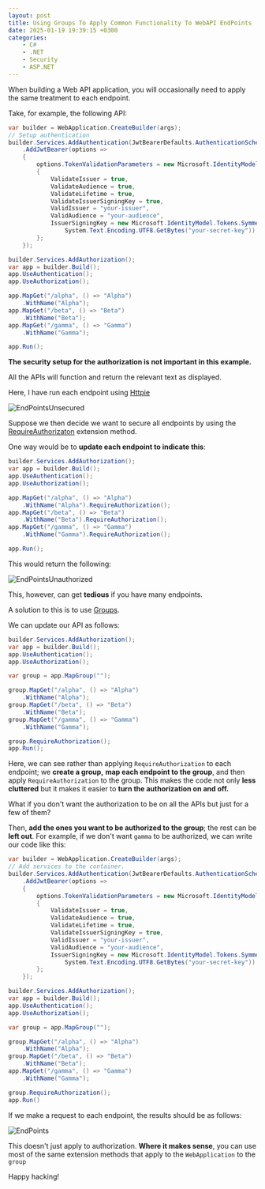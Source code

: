 ```yaml
---
layout: post
title: Using Groups To Apply Common Functionality To WebAPI EndPoints
date: 2025-01-19 19:39:15 +0300
categories:
    - C#
    - .NET
    - Security
    - ASP.NET
---
```


When building a Web API application, you will occasionally need to apply the same treatment to each endpoint.

Take, for example, the following API:

```c#
var builder = WebApplication.CreateBuilder(args);
// Setup authentication
builder.Services.AddAuthentication(JwtBearerDefaults.AuthenticationScheme)
    .AddJwtBearer(options =>
    {
        options.TokenValidationParameters = new Microsoft.IdentityModel.Tokens.TokenValidationParameters
        {
            ValidateIssuer = true,
            ValidateAudience = true,
            ValidateLifetime = true,
            ValidateIssuerSigningKey = true,
            ValidIssuer = "your-issuer",
            ValidAudience = "your-audience",
            IssuerSigningKey = new Microsoft.IdentityModel.Tokens.SymmetricSecurityKey(
                System.Text.Encoding.UTF8.GetBytes("your-secret-key"))
        };
    });

builder.Services.AddAuthorization();
var app = builder.Build();
app.UseAuthentication();
app.UseAuthorization();

app.MapGet("/alpha", () => "Alpha")
    .WithName("Alpha");
app.MapGet("/beta", () => "Beta")
    .WithName("Beta");
app.MapGet("/gamma", () => "Gamma")
    .WithName("Gamma");

app.Run();
```

**The security setup for the authorization is not important in this example.**

All the APIs will function and return the relevant text as displayed.

Here, I have run each endpoint using [Httpie](https://httpie.io/)

![EndPointsUnsecured](../images/2025/01/EndPointsUnsecured.png)

Suppose we then decide we want to secure all endpoints by using the [RequireAuthorizaton](https://learn.microsoft.com/en-us/dotnet/api/microsoft.aspnetcore.builder.authorizationendpointconventionbuilderextensions.requireauthorization?view=aspnetcore-9.0) extension method.

One way would be to **update each endpoint to indicate this**:

```c#
builder.Services.AddAuthorization();
var app = builder.Build();
app.UseAuthentication();
app.UseAuthorization();

app.MapGet("/alpha", () => "Alpha")
    .WithName("Alpha").RequireAuthorization();
app.MapGet("/beta", () => "Beta")
    .WithName("Beta").RequireAuthorization();
app.MapGet("/gamma", () => "Gamma")
    .WithName("Gamma").RequireAuthorization();

app.Run();
```

This would return the following:

![EndPointsUnauthorized](../images/2025/01/EndPointsUnauthorized.png)

This, however, can get **tedious** if you have many endpoints.

A solution to this is to use [Groups](https://learn.microsoft.com/en-us/aspnet/core/fundamentals/minimal-apis?view=aspnetcore-9.0#route-groups).

We can update our API as follows:

```c#
builder.Services.AddAuthorization();
var app = builder.Build();
app.UseAuthentication();
app.UseAuthorization();

var group = app.MapGroup("");

group.MapGet("/alpha", () => "Alpha")
    .WithName("Alpha");
group.MapGet("/beta", () => "Beta")
    .WithName("Beta");
group.MapGet("/gamma", () => "Gamma")
    .WithName("Gamma");

group.RequireAuthorization();
app.Run();


```

Here, we can see rather than applying `RequireAuthorization` to each endpoint; we **create a group,** **map each endpoint to the group**, and then apply `RequireAuthorization` to the group. This makes the code not only **less cluttered** but it makes it easier to **turn the authorization on and off.**

What if you don't want the authorization to be on all the APIs but just for a few of them?

Then, **add the ones you want to be authorized to the group**; the rest can be **left out**. For example, if we don't want `gamma` to be authorized, we can write our code like this:

```c#
var builder = WebApplication.CreateBuilder(args);
// Add services to the container.
builder.Services.AddAuthentication(JwtBearerDefaults.AuthenticationScheme)
    .AddJwtBearer(options =>
    {
        options.TokenValidationParameters = new Microsoft.IdentityModel.Tokens.TokenValidationParameters
        {
            ValidateIssuer = true,
            ValidateAudience = true,
            ValidateLifetime = true,
            ValidateIssuerSigningKey = true,
            ValidIssuer = "your-issuer",
            ValidAudience = "your-audience",
            IssuerSigningKey = new Microsoft.IdentityModel.Tokens.SymmetricSecurityKey(
                System.Text.Encoding.UTF8.GetBytes("your-secret-key"))
        };
    });

builder.Services.AddAuthorization();
var app = builder.Build();
app.UseAuthentication();
app.UseAuthorization();

var group = app.MapGroup("");

group.MapGet("/alpha", () => "Alpha")
    .WithName("Alpha");
group.MapGet("/beta", () => "Beta")
    .WithName("Beta");
app.MapGet("/gamma", () => "Gamma")
    .WithName("Gamma");

group.RequireAuthorization();
app.Run()
```

If we make a request to each endpoint, the results should be as follows:

![EndPoints](../images/2025/01/EndPoints.png)

This doesn't just apply to authorization. **Where it makes sense**, you can use most of the same extension methods that apply to the `WebApplication` to the `group`

Happy hacking!
